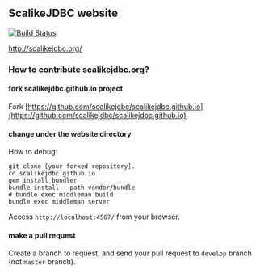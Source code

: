 ## ScalikeJDBC website

[![Build Status](https://travis-ci.com/scalikejdbc/scalikejdbc.github.io.svg?branch=develop)](https://travis-ci.com/scalikejdbc/scalikejdbc.github.io)

http://scalikejdbc.org/

### How to contribute scalikejdbc.org?

#### fork scalikejdbc.github.io project

Fork [https://github.com/scalikejdbc/scalikejdbc.github.io](https://github.com/scalikejdbc/scalikejdbc.github.io).

#### change under the website directory

How to debug:

```
git clone [your forked repository].
cd scalikejdbc.github.io
gem install bundler
bundle install --path vendor/bundle
# bundle exec middleman build
bundle exec middleman server
```

Access `http://localhost:4567/` from your browser.

#### make a pull request

Create a branch to request, and send your pull request to `develop` branch (not `master` branch).


